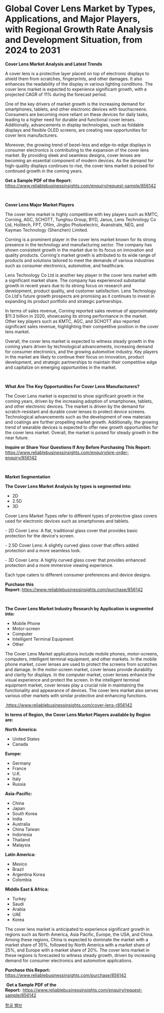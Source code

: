 <p><h1>Global Cover Lens Market by Types, Applications, and Major Players, with Regional Growth Rate Analysis and Development Situation, from 2024 to 2031</h1></p><p><strong>Cover Lens Market Analysis and Latest Trends</strong></p>
<p><p>A cover lens is a protective layer placed on top of electronic displays to shield them from scratches, fingerprints, and other damages. It also enhances the readability of the display in various lighting conditions. The cover lens market is expected to experience significant growth, with a projected CAGR of 11% during the forecast period.</p><p>One of the key drivers of market growth is the increasing demand for smartphones, tablets, and other electronic devices with touchscreens. Consumers are becoming more reliant on these devices for daily tasks, leading to a higher need for durable and functional cover lenses. Additionally, advancements in display technologies, such as foldable displays and flexible OLED screens, are creating new opportunities for cover lens manufacturers.</p><p>Moreover, the growing trend of bezel-less and edge-to-edge displays in consumer electronics is contributing to the expansion of the cover lens market. By providing sleek and seamless designs, cover lenses are becoming an essential component of modern devices. As the demand for high-quality displays continues to rise, the cover lens market is poised for continued growth in the coming years.</p></p>
<p><strong>Get a Sample PDF of the Report:&nbsp;</strong> <a href="https://www.reliablebusinessinsights.com/enquiry/request-sample/856142">https://www.reliablebusinessinsights.com/enquiry/request-sample/856142</a></p>
<p>&nbsp;</p>
<p><strong>Cover Lens Major Market Players</strong></p>
<p><p>The cover lens market is highly competitive with key players such as KMTC, Corning, AGC, SCHOTT, Tunghsu Group, BYD, Janus, Lens Technology Co Ltd, Holitech, FPT, Ofilm, Jingbo Photoelectric, Avanstrate, NEG, and Kaymao Technology (Shenzhen) Limited.</p><p>Corning is a prominent player in the cover lens market known for its strong presence in the technology and manufacturing sector. The company has shown consistent growth in the market due to its focus on innovation and quality products. Corning's market growth is attributed to its wide range of products and solutions tailored to meet the demands of various industries such as consumer electronics, automotive, and healthcare.</p><p>Lens Technology Co Ltd is another key player in the cover lens market with a significant market share. The company has experienced substantial growth in recent years due to its strong focus on research and development, product quality, and customer satisfaction. Lens Technology Co Ltd's future growth prospects are promising as it continues to invest in expanding its product portfolio and strategic partnerships.</p><p>In terms of sales revenue, Corning reported sales revenue of approximately $11.3 billion in 2020, showcasing its strong performance in the market. Other key players such as KMTC, AGC, and SCHOTT also reported significant sales revenue, highlighting their competitive position in the cover lens market.</p><p>Overall, the cover lens market is expected to witness steady growth in the coming years driven by technological advancements, increasing demand for consumer electronics, and the growing automotive industry. Key players in the market are likely to continue their focus on innovation, product development, and strategic partnerships to maintain their competitive edge and capitalize on emerging opportunities in the market.</p></p>
<p>&nbsp;</p>
<p><strong>What Are The Key Opportunities For Cover Lens Manufacturers?</strong></p>
<p><p>The Cover Lens market is expected to show significant growth in the coming years, driven by the increasing adoption of smartphones, tablets, and other electronic devices. The market is driven by the demand for scratch-resistant and durable cover lenses to protect device screens. Technological advancements such as the development of new materials and coatings are further propelling market growth. Additionally, the growing trend of wearable devices is expected to offer new growth opportunities for the cover lens market. Overall, the market is poised for steady growth in the near future.</p></p>
<p><strong>Inquire or Share Your Questions If Any Before Purchasing This Report:</strong> <a href="https://www.reliablebusinessinsights.com/enquiry/pre-order-enquiry/856142">https://www.reliablebusinessinsights.com/enquiry/pre-order-enquiry/856142</a></p>
<p>&nbsp;</p>
<p><strong>Market Segmentation</strong></p>
<p><strong>The Cover Lens Market Analysis by types is segmented into:</strong></p>
<p><ul><li>2D</li><li>2.5D</li><li>3D</li></ul></p>
<p><p>Cover Lens Market Types refer to different types of protective glass covers used for electronic devices such as smartphones and tablets. </p><p>- 2D Cover Lens: A flat, traditional glass cover that provides basic protection for the device's screen.</p><p>- 2.5D Cover Lens: A slightly curved glass cover that offers added protection and a more seamless look.</p><p>- 3D Cover Lens: A highly curved glass cover that provides enhanced protection and a more immersive viewing experience. </p><p>Each type caters to different consumer preferences and device designs.</p></p>
<p><strong>Purchase this Report:&nbsp;</strong><a href="https://www.reliablebusinessinsights.com/purchase/856142">https://www.reliablebusinessinsights.com/purchase/856142</a></p>
<p>&nbsp;</p>
<p><strong>The Cover Lens Market Industry Research by Application is segmented into:</strong></p>
<p><ul><li>Mobile Phone</li><li>Motor-screen</li><li>Computer</li><li>Intelligent Terminal Equipment</li><li>Other</li></ul></p>
<p><p>The Cover Lens Market applications include mobile phones, motor-screens, computers, intelligent terminal equipment, and other markets. In the mobile phone market, cover lenses are used to protect the screens from scratches and damage. In the motor-screen market, cover lenses provide durability and clarity for displays. In the computer market, cover lenses enhance the visual experience and protect the screen. In the intelligent terminal equipment market, cover lenses play a crucial role in maintaining the functionality and appearance of devices. The cover lens market also serves various other markets with similar protective and enhancing functions.</p></p>
<p><a href="https://www.reliablebusinessinsights.com/cover-lens-r856142">&nbsp;https://www.reliablebusinessinsights.com/cover-lens-r856142</a></p>
<p><strong>In terms of Region, the Cover Lens Market Players available by Region are:</strong></p>
<p>
    <p> <strong> North America: </strong>
        <ul>
            <li>United States</li>
            <li>Canada</li>
        </ul>
        </p> 
    <p> <strong> Europe: </strong>
        <ul>
            <li>Germany</li>
            <li>France</li>
            <li>U.K.</li>
            <li>Italy</li>
            <li>Russia</li>
        </ul>
        </p> 
    <p> <strong> Asia-Pacific: </strong>
        <ul>
            <li>China</li>
            <li>Japan</li>
            <li>South Korea</li>
            <li>India</li>
            <li>Australia</li>
            <li>China Taiwan</li>
            <li>Indonesia</li>
            <li>Thailand</li>
            <li>Malaysia</li>
        </ul>
        </p> 
    <p> <strong> Latin America: </strong>
        <ul>
            <li>Mexico</li>
            <li>Brazil</li>
            <li>Argentina Korea</li>
            <li>Colombia</li>
        </ul>
        </p> 
    <p> <strong> Middle East & Africa: </strong>
        <ul>
            <li>Turkey</li>
            <li>Saudi</li>
            <li>Arabia</li>
            <li>UAE</li>
            <li>Korea</li>
        </ul>
    </p>
    </p>
<p><p>The cover lens market is anticipated to experience significant growth in regions such as North America, Asia Pacific, Europe, the USA, and China. Among these regions, China is expected to dominate the market with a market share of 35%, followed by North America with a market share of 25%, and Europe with a market share of 20%. The cover lens market in these regions is forecasted to witness steady growth, driven by increasing demand for consumer electronics and automotive applications.</p></p>
<p><strong>Purchase this Report: </strong><a href="https://www.reliablebusinessinsights.com/purchase/856142">https://www.reliablebusinessinsights.com/purchase/856142</a></p>
<p>&nbsp;<strong>Get a Sample PDF of the Report:&nbsp;&nbsp;</strong><a href="https://www.reliablebusinessinsights.com/enquiry/request-sample/856142">https://www.reliablebusinessinsights.com/enquiry/request-sample/856142</a></p>
<p><strong></strong></p>
<p><p><a href="https://github.com/vskv4779xr1/Market-Research-Report-List-2/blob/main/8933776116985.md">항공 밸브</a></p></p>